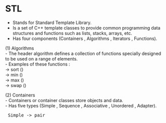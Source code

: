  # STL
 - Stands for Standard Template Library.
 - Is a set of C++ template classes to provide common programming data structures and functions such as lists, stacks, arrays, etc.
 - Has four components (Containers , Algorithms , Iterators , Functions).

 (1) Algorithms <br>
    - The header algorithm defines a collection of functions specially designed to be used on a range of elements.<br>
    - Examples of these functions : <br>
      -> sort ()<br>
      -> min ()<br>
      -> max ()<br>
      -> swap ()<br>
      
   (2) Containers <br>
    - Containers or container classes store objects and data.<br>
    - Has five types (Simple , Sequence , Associative , Unordered , Adapter).<br>
    <pre>
      Simple -> pair <br>
    </pre>
    
